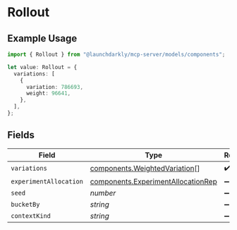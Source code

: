 # Rollout

## Example Usage

```typescript
import { Rollout } from "@launchdarkly/mcp-server/models/components";

let value: Rollout = {
  variations: [
    {
      variation: 786693,
      weight: 96641,
    },
  ],
};
```

## Fields

| Field                                                                                    | Type                                                                                     | Required                                                                                 | Description                                                                              |
| ---------------------------------------------------------------------------------------- | ---------------------------------------------------------------------------------------- | ---------------------------------------------------------------------------------------- | ---------------------------------------------------------------------------------------- |
| `variations`                                                                             | [components.WeightedVariation](../../models/components/weightedvariation.md)[]           | :heavy_check_mark:                                                                       | N/A                                                                                      |
| `experimentAllocation`                                                                   | [components.ExperimentAllocationRep](../../models/components/experimentallocationrep.md) | :heavy_minus_sign:                                                                       | N/A                                                                                      |
| `seed`                                                                                   | *number*                                                                                 | :heavy_minus_sign:                                                                       | N/A                                                                                      |
| `bucketBy`                                                                               | *string*                                                                                 | :heavy_minus_sign:                                                                       | N/A                                                                                      |
| `contextKind`                                                                            | *string*                                                                                 | :heavy_minus_sign:                                                                       | N/A                                                                                      |